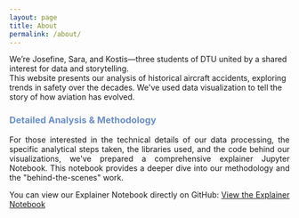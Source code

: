 ```yaml
---
layout: page
title: About
permalink: /about/
---
```


We’re Josefine, Sara, and Kostis—three students of DTU united by a shared interest for data and storytelling. 
<br>
This website presents our analysis of historical aircraft accidents, exploring trends in safety over the decades. We've used data visualization to tell the story of how aviation has evolved.

<h3 style="color:rgb(107, 142, 202);">Detailed Analysis & Methodology</h3>

<p style="text-align: justify;">
For those interested in the technical details of our data processing, the specific analytical steps taken, the libraries used, and the code behind our visualizations, we've prepared a comprehensive explainer Jupyter Notebook. This notebook provides a deeper dive into our methodology and the "behind-the-scenes" work.
</p>

<p style="text-align: justify;">
You can view our Explainer Notebook directly on GitHub:
<a href="https://github.com/kostistzim/airplane-crashes/blob/main/notebooks/Explainer_Notebook.ipynb" target="_blank" rel="noopener noreferrer">View the Explainer Notebook</a>
</p>